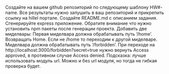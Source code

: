 Создайте на вашем github репозиторий по следующему шаблону HW#-name. Все результаты нужно запушить в ваш репозиторий и прикрепить ссылку на hillel портале.
Создайте README.md с описанием задания.
Сгенерируйте express приложение. Обратите внимание что нужно установить npm пакеты после генерации проекта.
Добавить две миделвары:
Первая миделвара должна обрабатывать путь ‘/home’. Возвращать Home. Если не /home то переходим к другой миделваре.
Миделвара должна обрабатывать путь ‘/forbidden’. При переходе на http://localhost:3000/forbidden?secret=true нужно вернуть Access approved, в противном случае Access denied. 
Подсказка: лучше использовать модуль url. Можно и без url модуля, но тогда не гибкая проверка будет.
